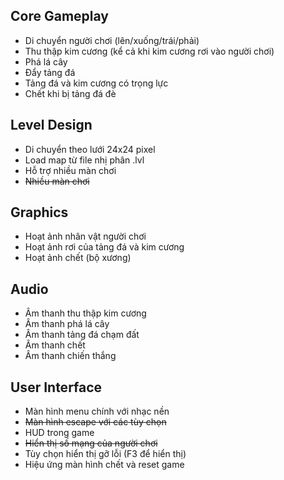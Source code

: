 ## Core Gameplay
- Di chuyển người chơi (lên/xuống/trái/phải)
- Thu thập kim cương (kể cả khi kim cương rơi vào người chơi)
- Phá lá cây
- Đẩy tảng đá
- Tảng đá và kim cương có trọng lực
- Chết khi bị tảng đá đè

## Level Design
- Di chuyển theo lưới 24x24 pixel
- Load map từ file nhị phân .lvl
- Hỗ trợ nhiều màn chơi
- ~~Nhiều màn chơi~~

## Graphics
- Hoạt ảnh nhân vật người chơi
- Hoạt ảnh rơi của tảng đá và kim cương
- Hoạt ảnh chết (bộ xương)

## Audio
- Âm thanh thu thập kim cương
- Âm thanh phá lá cây
- Âm thanh tảng đá chạm đất
- Âm thanh chết
- Âm thanh chiến thắng

## User Interface
- Màn hình menu chính với nhạc nền
- ~~Màn hình escape với các tùy chọn~~
- HUD trong game
- ~~Hiển thị số mạng của người chơi~~
- Tùy chọn hiển thị gỡ lỗi (F3 để hiển thị)
- Hiệu ứng màn hình chết và reset game